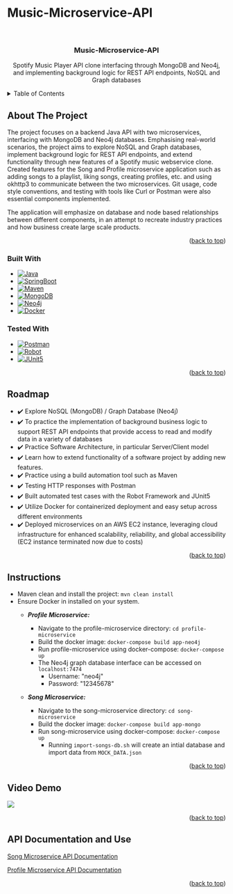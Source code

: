 # Music-Microservice-API
<a name="readme-top"></a>
<!-- PROJECT LOGO -->
<br />
<div align="center">

<h3 align="center">Music-Microservice-API</h3>

  <p align="center">
Spotify Music Player API clone interfacing through MongoDB and Neo4j, and implementing background logic for REST API endpoints, NoSQL and Graph databases
  </p>
</div>


<!-- TABLE OF CONTENTS -->
<details>
  <summary>Table of Contents</summary>
  <ol>
    <li>
      <a href="#about-the-project">About The Project</a>
      <ul>
        <li><a href="#built-with">Built With</a></li>
      </ul>
    </li>
    <li><a href="#roadmap">Roadmap</a></li>
    <li><a href="#instructions">Instructions</a></li>
    <li><a href="#demo">Video Demo</a></li>
    <li><a href="#api">API Documentation and Use</a></li>
  </ol>
</details>


<!-- ABOUT THE PROJECT -->
## About The Project


The project focuses on a backend Java API with two microservices, interfacing with MongoDB and Neo4j databases. Emphasising real-world scenarios, the project aims to explore NoSQL and Graph databases, implement background logic for REST API endpoints, and extend functionality through new features of a Spotify music webservice clone. Created features for the Song and Profile microservice application such as adding songs to a playlist, liking songs, creating profiles, etc. and using okhttp3 to communicate between the two microservices. Git usage, code style conventions, and testing with tools like Curl or Postman were also essential components implemented. 

The application will emphasize on database and node based relationships between different components, in an attempt to recreate industry practices and how business create large scale products.


<p align="right">(<a href="#readme-top">back to top</a>)</p>



### Built With

* [![Java][Java.java]][Java-url]
* [![SpringBoot][SpringBoot]][Spring-url]
* [![Maven][Maven]][Maven-url]
* [![MongoDB][MongoDB]][MongoDB-url]
* [![Neo4j][Neo4j]][Neo4j-url]
* [![Docker][Docker]][Docker-url]

### Tested With

* [![Postman][Postman]][Postman-url]
* [![Robot][Robot]][Robot-url]
* [![JUnit5][JUnit5]][JUnit5-url]


<p align="right">(<a href="#readme-top">back to top</a>)</p>

<!-- ROADMAP -->
## Roadmap

- ✔️ Explore NoSQL (MongoDB) / Graph Database (Neo4j)
- ✔️ To practice the implementation of background business logic to support REST API endpoints that provide access to read and modify data in a variety of databases
- ✔️ Practice Software Architecture, in particular Server/Client model
- ✔️ Learn how to extend functionality of a software project by adding new features.
- ✔️ Practice using a build automation tool such as Maven
- ✔️ Testing HTTP responses with Postman
- ✔️ Built automated test cases with the Robot Framework and JUnit5
- ✔️ Utilize Docker for containerized deployment and easy setup across different environments
- ✔️ Deployed microservices on an AWS EC2 instance, leveraging cloud infrastructure for enhanced scalability, reliability, and
  global accessibility (EC2 instance terminated now due to costs)


<p align="right">(<a href="#readme-top">back to top</a>)</p>


<!-- INSTRUCTIONS -->
## Instructions

- Maven clean and install the project: ```mvn clean install```
- Ensure Docker in installed on your system.
  - _**Profile Microservice:**_
    - Navigate to the profile-microservice directory: ```cd profile-microservice```
    - Build the docker image: ```docker-compose build app-neo4j```
    - Run profile-microservice using docker-compose: ```docker-compose up```
    - The Neo4j graph database interface can be accessed on ```localhost:7474```
        - Username: "neo4j"
        - Password: "12345678"

  - _**Song Microservice:**_
    - Navigate to the song-microservice directory: ```cd song-microservice```
    - Build the docker image: ```docker-compose build app-mongo```
    - Run song-microservice using docker-compose: ```docker-compose up```
      - Running ```import-songs-db.sh``` will create an intial database and import data from ```MOCK_DATA.json```
    
    
<p align="right">(<a href="#readme-top">back to top</a>)</p>


<!-- DEMO -->
## Video Demo

[![](https://markdown-videos-api.jorgenkh.no/youtube/JfKhoIC_kjw)](https://youtu.be/JfKhoIC_kjw)

<p align="right">(<a href="#readme-top">back to top</a>)</p>


<!-- API -->
## API Documentation and Use

<a href="https://documenter.getpostman.com/view/31547597/2s9YeK5WGW">Song Microservice API Documentation</a>

<a href="https://documenter.getpostman.com/view/31547597/2s9YeK5WGV">Profile Microservice API Documentation</a>

<p align="right">(<a href="#readme-top">back to top</a>)</p>


[Java.java]: https://img.shields.io/badge/java-%23ED8B00.svg?style=for-the-badge&logo=openjdk&logoColor=white
[Java-url]: https://www.java.com/en/
[Maven]: https://img.shields.io/badge/Apache%20Maven-C71A36?style=for-the-badge&logo=Apache%20Maven&logoColor=white
[Maven-url]: https://maven.apache.org/
[SpringBoot]: https://img.shields.io/badge/spring-%236DB33F.svg?style=for-the-badge&logo=spring&logoColor=white
[Spring-url]: https://spring.io/projects/spring-boot
[MongoDB]: https://img.shields.io/badge/MongoDB-%234ea94b.svg?style=for-the-badge&logo=mongodb&logoColor=white
[MongoDB-url]: https://www.mongodb.com/
[Neo4j]: https://img.shields.io/badge/Neo4j-008CC1?style=for-the-badge&logo=neo4j&logoColor=white
[Neo4j-url]: https://neo4j.com/
[Docker]: https://img.shields.io/badge/docker-%230db7ed.svg?style=for-the-badge&logo=docker&logoColor=white
[Docker-url]: https://www.docker.com/
[Postman]: https://img.shields.io/badge/Postman-FF6C37?style=for-the-badge&logo=postman&logoColor=white
[Postman-url]: https://www.postman.com/
[Robot]: https://img.shields.io/badge/Robot%20Framework-000000?style=for-the-badge&logo=robot%20framework&logoColor=white
[Robot-url]: https://robotframework.org/
[JUnit5]: https://img.shields.io/badge/Junit5-25A162?style=for-the-badge&logo=junit5&logoColor=white
[JUnit5-url]: https://junit.org/junit5/